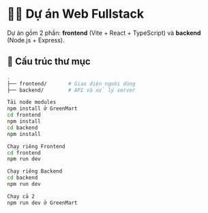 # 🧑‍💻 Dự án Web Fullstack

Dự án gồm 2 phần: **frontend** (Vite + React + TypeScript) và **backend** (Node.js + Express).

## 📂 Cấu trúc thư mục

```bash
.
├── frontend/       # Giao diện người dùng
├── backend/        # API và xử lý server

Tải node modules
npm install ở GreenMart
cd frontend
npm install 
cd backend 
npm install 

Chạy riêng Frontend
cd frontend
npm run dev

Chạy riêng Backend
cd backend
npm run dev

Chạy cả 2
npm run dev ở GreenMart
